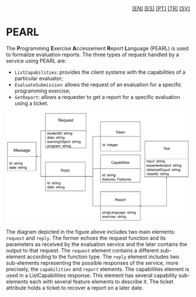 <p align="right">
  <a href="README.md">[EN]</a>
  <a href="README_es.md">[ES]</a>
  <a href="README_pt.md">[PT]</a>
  <a href="README_tr.md">[TR]</a>
  <a href="README_sv.md">[SV]</a>
</p>

# PEARL 

The **P**rogramming **E**xercise **A**ccessement **R**eport **L**anguage (PEARL) is used to formalize evaluation reports. The three types of request handled by
a service using PEARL are: 

 - `ListCapabilities`: provides the client systems with the capabilities of a particular evaluator;
 - `EvaluateSubmission`: allows the request of an evaluation for a specific programming exercise;
 - `GetReport`: allows a requester to get a report for a specific evaluation using
a ticket. 

![PEARL Schema](PEARL_UML.svg)

The diagram depicted in the
figure above includes two main elements: `request` and `reply`. The former echoes the request function and its parameters as received by the evaluation service and the later contains the output to that request.
The `request` element contains a different sub-element according to the function type. The `reply` element includes two sub-elements representing the possible responses of the service, more precisely, the `capabilities` and `report` elements.
The capabilities element is used in a ListCapabilities response. This element has several capability sub-elements each with several feature elements to describe it. The ticket attribute holds a ticket to recover a report on a later date.
